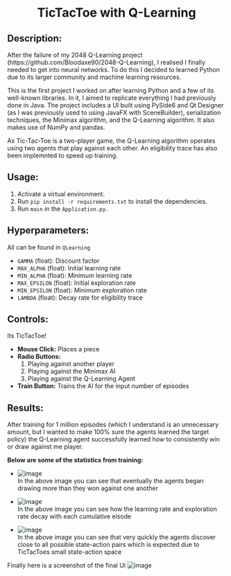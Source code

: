<h1 align="center">TicTacToe with Q-Learning</h1>

<h2>Description:</h2>

<p>
After the failure of my 2048 Q-Learning project (https://github.com/Bloodaxe90/2048-Q-Learning), I realised I finally needed to get into neural networks. To do this I decided to learned Python due to its larger community and machine learning resources.
</p>

<p>
This is the first project I worked on after learning Python and a few of its well-known libraries. In it, I aimed to replicate everything I had previously done in Java. The project includes a UI built using PySide6 and Qt Designer (as I was previously used to using JavaFX with SceneBuilder), serialization techniques, the Minimax algorithm, and the Q-Learning algorithm. It also makes use of NumPy and pandas.
</p>

<p>
As Tic-Tac-Toe is a two-player game, the Q-Learning algorithm operates using two agents that play against each other. An eligibility trace has also been implemnted to speed up training.
</p>

<h2>Usage:</h2>
<ol>
  <li>Activate a virtual environment.</li>
  <li>Run <code>pip install -r requirements.txt</code> to install the dependencies.</li>
  <li>Run <code>main</code> in the <code>Application.py</code>.</li>
</ol>

<h2>Hyperparameters:</h2>
<p>All can be found in <code>QLearning</code></p>
<ul>
  <li><code>GAMMA</code> (float): Discount factor</li>
  <li><code>MAX_ALPHA</code> (float): Initial learning rate</li>
  <li><code>MIN_ALPHA</code> (float): Minimum learning rate</li>
  <li><code>MAX_EPSILON</code> (float): Initial exploration rate</li>
  <li><code>MIN_EPSILON</code> (float): Minimum exploration rate</li>
  <li><code>LAMBDA</code> (float): Decay rate for eligibility trace</li>
</ul>

<h2>Controls:</h2>
<p>
  Its TicTacToe!
</p>
<ul>
    <li><strong>Mouse Click:</strong> Places a piece</li>
    <li><strong>Radio Buttons:</strong>
      <ol>
        <li>Playing against another player </li>
        <li>Playing against the Minimax AI </li>
        <li>Playing against the Q-Learning Agent</li>
      </ol>
    </li>
    <li><strong>Train Button:</strong> Trains the AI for the input number of episodes</li>
</ul>

<h2>Results:</h2>
<p>
After training for 1 million episodes (which I understand is an unnecessary amount, but I wanted to make 100% sure the agents learned the target policy) the Q-Learning agent successfully learned how to consistently win or draw against me player.
</p>
<p>
<strong>Below are some of the statistics from training:</strong>
<ul>
  <li>  
    
  ![image](https://github.com/user-attachments/assets/17981ef4-e450-458b-8a56-c2cbd325f7ef)
  </br> In the above image you can see that eventually the agents began drawing more than they won against one another
  </li>
  <li>
    
  ![image](https://github.com/user-attachments/assets/3c124e79-783b-4603-9e02-942ef915e6a2)
  </br> In the above image you can see how the learning rate and exploration rate decay with each cumulative eisode
  </li>
  <li>
    
  ![image](https://github.com/user-attachments/assets/59207f7c-db7e-4c4c-9ec9-d1d1f091c79e)
  </br> In the above image you can see that very quickly the agents discover close to all possible state-action pairs which is expected due to TicTacToes small state-action space
  </li>
</ul>
</p>

Finally here is a screenshot of the final UI
![image](https://github.com/user-attachments/assets/662e8790-f892-4a0b-8b14-23d18383277a)

